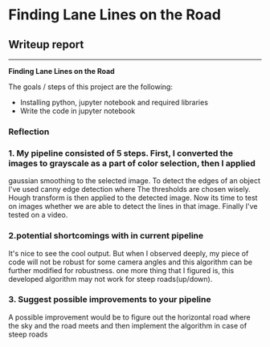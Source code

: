 # **Finding Lane Lines on the Road** 

## Writeup report

---

**Finding Lane Lines on the Road**

The goals / steps of this project are the following:
* Installing python, jupyter notebook and required libraries 
* Write the code in jupyter notebook 

### Reflection

### 1. My pipeline consisted of 5 steps. First, I converted the images to grayscale as a part of color selection, then I applied 
gaussian smoothing to the selected image. To detect the edges of an object I've used canny edge detection where The thresholds 
are chosen wisely. Hough transform is then applied to the detected image. Now its time to test on images whether we are able to detect
the lines in that image. Finally I've tested on a video.

### 2.potential shortcomings with in current pipeline

It's nice to see the cool output. But when I observed deeply, my piece of code will not be robust for some camera angles and this
algorithm can be further modified for robustness.
one more thing that I figured is, this developed algorithm may not work for steep roads(up/down). 

### 3. Suggest possible improvements to your pipeline

A possible improvement would be to figure out the horizontal road where the sky and the road meets and then implement the algorithm
in case of steep roads

